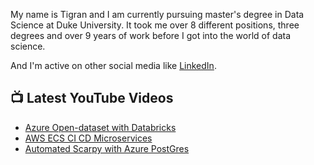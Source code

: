 My name is Tigran and I am currently pursuing master's degree in Data Science at Duke University. It took me over 8 different positions, three degrees and over 9 years of work before I got into the world of data science.

And I'm active on other social media like [LinkedIn](https://www.linkedin.com/in/tigran-harutyunyan/).



## 📺 Latest YouTube Videos

<!-- YOUTUBE-VIDEOS-LIST:START -->
- [Azure Open-dataset with Databricks](https://www.youtube.com/watch?v=JJFT_pubOtg)
- [AWS ECS CI CD Microservices](https://www.youtube.com/watch?v=slFIDingTnM)
- [Automated Scarpy with Azure PostGres](https://www.youtube.com/watch?v=mmXU6Vih7-8)
<!-- YOUTUBE-VIDEOS-LIST:END -->

<!--
**HarTigran/HarTigran** is a ✨ _special_ ✨ repository because its `README.md` (this file) appears on your GitHub profile.

Here are some ideas to get you started:

- 🔭 I’m currently working on ...
- 🌱 I’m currently learning ...
- 👯 I’m looking to collaborate on ...
- 🤔 I’m looking for help with ...
- 💬 Ask me about ...
- 📫 How to reach me: ...
- 😄 Pronouns: ...
- ⚡ Fun fact: ...
-->
